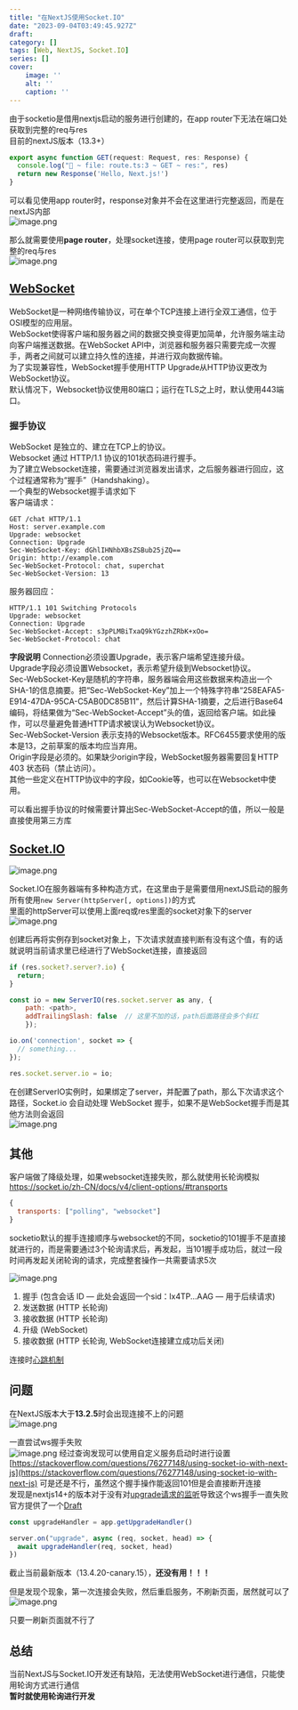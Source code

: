 ```yaml
---
title: "在NextJS使用Socket.IO"
date: "2023-09-04T03:49:45.927Z"
draft: 
category: [] 
tags: [Web, NextJS, Socket.IO]
series: []
cover: 
    image: ''
    alt: ''
    caption: ''
---
```


由于socketio是借用nextjs启动的服务进行创建的，在app router下无法在端口处获取到完整的req与res  
目前的nextJS版本（13.3+）
```ts
export async function GET(request: Request, res: Response) {
  console.log("🚀 ~ file: route.ts:3 ~ GET ~ res:", res)
  return new Response('Hello, Next.js!')
}
```

可以看见使用app router时，response对象并不会在这里进行完整返回，而是在nextJS内部  
![image.png](https://image.jysgdyc.top:443/blog/20230904115458.png)

那么就需要使用**page router**，处理socket连接，使用page router可以获取到完整的req与res  
![image.png](https://image.jysgdyc.top:443/blog/20230904115535.png)

## [WebSocket](https://zh.wikipedia.org/wiki/WebSocket)
WebSocket是一种网络传输协议，可在单个TCP连接上进行全双工通信，位于OSI模型的应用层。  
WebSocket使得客户端和服务器之间的数据交换变得更加简单，允许服务端主动向客户端推送数据。在WebSocket API中，浏览器和服务器只需要完成一次握手，两者之间就可以建立持久性的连接，并进行双向数据传输。  
为了实现兼容性，WebSocket握手使用HTTP Upgrade从HTTP协议更改为WebSocket协议。  
默认情况下，Websocket协议使用80端口；运行在TLS之上时，默认使用443端口。  
### 握手协议
WebSocket 是独立的、建立在TCP上的协议。  
Websocket 通过 HTTP/1.1 协议的101状态码进行握手。  
为了建立Websocket连接，需要通过浏览器发出请求，之后服务器进行回应，这个过程通常称为“握手”（Handshaking）。  
一个典型的Websocket握手请求如下  
客户端请求：  
```
GET /chat HTTP/1.1
Host: server.example.com
Upgrade: websocket
Connection: Upgrade
Sec-WebSocket-Key: dGhlIHNhbXBsZSBub25jZQ==
Origin: http://example.com
Sec-WebSocket-Protocol: chat, superchat
Sec-WebSocket-Version: 13
```

服务器回应：  
```
HTTP/1.1 101 Switching Protocols
Upgrade: websocket
Connection: Upgrade
Sec-WebSocket-Accept: s3pPLMBiTxaQ9kYGzzhZRbK+xOo=
Sec-WebSocket-Protocol: chat
```

**字段说明**
Connection必须设置Upgrade，表示客户端希望连接升级。  
Upgrade字段必须设置Websocket，表示希望升级到Websocket协议。  
Sec-WebSocket-Key是随机的字符串，服务器端会用这些数据来构造出一个SHA-1的信息摘要。把“Sec-WebSocket-Key”加上一个特殊字符串“258EAFA5-E914-47DA-95CA-C5AB0DC85B11”，然后计算SHA-1摘要，之后进行Base64编码，将结果做为“Sec-WebSocket-Accept”头的值，返回给客户端。如此操作，可以尽量避免普通HTTP请求被误认为Websocket协议。  
Sec-WebSocket-Version 表示支持的Websocket版本。RFC6455要求使用的版本是13，之前草案的版本均应当弃用。  
Origin字段是必须的。如果缺少origin字段，WebSocket服务器需要回复HTTP 403 状态码（禁止访问）。  
其他一些定义在HTTP协议中的字段，如Cookie等，也可以在Websocket中使用。  


可以看出握手协议的时候需要计算出Sec-WebSocket-Accept的值，所以一般是直接使用第三方库



## [Socket.IO](https://socket.io/zh-CN/)

![image.png](https://image.jysgdyc.top:443/blog/20230904115848.png)

Socket.IO在服务器端有多种构造方式，在这里由于是需要借用nextJS启动的服务所有使用`new Server(httpServer[, options])`的方式  
里面的httpServer可以使用上面req或res里面的socket对象下的server  
![image.png](https://image.jysgdyc.top:443/blog/20230904115922.png)

创建后再将实例存到socket对象上，下次请求就直接判断有没有这个值，有的话就说明当前请求里已经进行了WebSocket连接，直接返回  
```js
if (res.socket?.server?.io) {
  return;
}

const io = new ServerIO(res.socket.server as any, {
	path: <path>,
	addTrailingSlash: false  // 这里不加的话，path后面路径会多个斜杠
	});

io.on('connection', socket => {
  // something...
});

res.socket.server.io = io;
```

在创建ServerIO实例时，如果绑定了server，并配置了path，那么下次请求这个路径，Socket.io 会自动处理 WebSocket 握手，如果不是WebSocket握手而是其他方法则会返回  
![image.png](https://image.jysgdyc.top:443/blog/20230904120048.png)

## 其他
客户端做了降级处理，如果websocket连接失败，那么就使用长轮询模拟
https://socket.io/zh-CN/docs/v4/client-options/#transports
```js
{
  transports: ["polling", "websocket"]
}
```

socketio默认的握手连接顺序与websocket的不同，socketio的101握手不是直接就进行的，而是需要通过3个轮询请求后，再发起，当101握手成功后，就过一段时间再发起关闭轮询的请求，完成整套操作一共需要请求5次  

![image.png](https://image.jysgdyc.top:443/blog/20230904120154.png)

1. 握手 (包含会话 ID — 此处会返回一个sid：lx4TP...AAG — 用于后续请求)
2. 发送数据 (HTTP 长轮询)
3. 接收数据 (HTTP 长轮询)
4. 升级 (WebSocket)
5. 接收数据 (HTTP 长轮询, WebSocket连接建立成功后关闭)

连接时[心跳机制](https://socket.io/zh-CN/docs/v4/engine-io-protocol/#protocol)


## 问题
在NextJS版本大于**13.2.5**时会出现连接不上的问题  
![image.png](https://image.jysgdyc.top:443/blog/20230904120300.png)

一直尝试ws握手失败  
![image.png](https://image.jysgdyc.top:443/blog/20230904120314.png)
经过查询发现可以使用自定义服务启动时进行设置  
[https://stackoverflow.com/questions/76277148/using-socket-io-with-next-js](https://stackoverflow.com/questions/76277148/using-socket-io-with-next-js)
可是还是不行，虽然这个握手操作能返回101但是会直接断开连接  
发现是nextjs14+的版本对于没有对[upgrade请求的监听](https://github.com/vercel/next.js/issues/49334#issuecomment-1545054961)导致这个ws握手一直失败  
官方提供了一个[Draft](https://github.com/vercel/next.js/pull/54502)  
```js
const upgradeHandler = app.getUpgradeHandler()

server.on("upgrade", async (req, socket, head) => {
  await upgradeHandler(req, socket, head)
})
```

截止当前最新版本（13.4.20-canary.15），**还没有用！！！**


但是发现个现象，第一次连接会失败，然后重启服务，不刷新页面，居然就可以了  
![image.png](https://image.jysgdyc.top:443/blog/20230904120503.png)

只要一刷新页面就不行了



## 总结

当前NextJS与Socket.IO开发还有缺陷，无法使用WebSocket进行通信，只能使用轮询方式进行通信  
**暂时就使用轮询进行开发**











